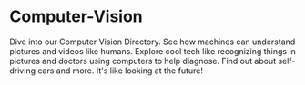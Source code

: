 # Computer-Vision
Dive into our Computer Vision Directory. See how machines can understand pictures and videos like humans. Explore cool tech like recognizing things in pictures and doctors using computers to help diagnose. Find out about self-driving cars and more. It's like looking at the future!
